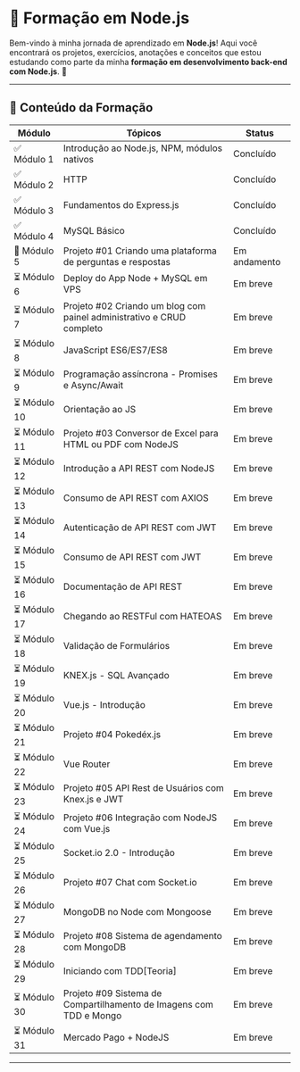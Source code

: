 # 🚀 Formação em Node.js

Bem-vindo à minha jornada de aprendizado em **Node.js**! Aqui você encontrará os projetos, exercícios, anotações e conceitos que estou estudando como parte da minha **formação em desenvolvimento back-end com Node.js**. 🌱

---

## 🧠 Conteúdo da Formação

| Módulo       | Tópicos                                                               | Status       |
| ------------ | --------------------------------------------------------------------- | ------------ |
| ✅ Módulo 1  | Introdução ao Node.js, NPM, módulos nativos                           | Concluído    |
| ✅ Módulo 2  | HTTP                                                                  | Concluído    |
| ✅ Módulo 3  | Fundamentos do Express.js                                             | Concluído    |
| ✅ Módulo 4  | MySQL Básico                                                          | Concluído    |
| 🚧 Módulo 5  | Projeto #01 Criando uma plataforma de perguntas e respostas           | Em andamento |
| ⏳ Módulo 6  | Deploy do App Node + MySQL em VPS                                     | Em breve     |
| ⏳ Módulo 7  | Projeto #02 Criando um blog com painel administrativo e CRUD completo | Em breve     |
| ⏳ Módulo 8  | JavaScript ES6/ES7/ES8                                                | Em breve     |
| ⏳ Módulo 9  | Programação assíncrona - Promises e Async/Await                       | Em breve     |
| ⏳ Módulo 10 | Orientação ao JS                                                      | Em breve     |
| ⏳ Módulo 11 | Projeto #03 Conversor de Excel para HTML ou PDF com NodeJS            | Em breve     |
| ⏳ Módulo 12 | Introdução a API REST com NodeJS                                      | Em breve     |
| ⏳ Módulo 13 | Consumo de API REST com AXIOS                                         | Em breve     |
| ⏳ Módulo 14 | Autenticação de API REST com JWT                                      | Em breve     |
| ⏳ Módulo 15 | Consumo de API REST com JWT                                           | Em breve     |
| ⏳ Módulo 16 | Documentação de API REST                                              | Em breve     |
| ⏳ Módulo 17 | Chegando ao RESTFul com HATEOAS                                       | Em breve     |
| ⏳ Módulo 18 | Validação de Formulários                                              | Em breve     |
| ⏳ Módulo 19 | KNEX.js - SQL Avançado                                                | Em breve     |
| ⏳ Módulo 20 | Vue.js - Introdução                                                   | Em breve     |
| ⏳ Módulo 21 | Projeto #04 Pokedéx.js                                                | Em breve     |
| ⏳ Módulo 22 | Vue Router                                                            | Em breve     |
| ⏳ Módulo 23 | Projeto #05 API Rest de Usuários com Knex.js e JWT                    | Em breve     |
| ⏳ Módulo 24 | Projeto #06 Integração com NodeJS com Vue.js                          | Em breve     |
| ⏳ Módulo 25 | Socket.io 2.0 - Introdução                                            | Em breve     |
| ⏳ Módulo 26 | Projeto #07 Chat com Socket.io                                        | Em breve     |
| ⏳ Módulo 27 | MongoDB no Node com Mongoose                                          | Em breve     |
| ⏳ Módulo 28 | Projeto #08 Sistema de agendamento com MongoDB                        | Em breve     |
| ⏳ Módulo 29 | Iniciando com TDD[Teoria]                                             | Em breve     |
| ⏳ Módulo 30 | Projeto #09 Sistema de Compartilhamento de Imagens com TDD e Mongo    | Em breve     |
| ⏳ Módulo 31 | Mercado Pago + NodeJS                                                 | Em breve     |

---
